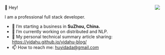 👻 Hey!
<img align="right" src="https://github-readme-stats.vercel.app/api?username=YidaHu&show_icons=true&theme=radical" />

I am a professional full stack developer.

- 🔭 I’m starting a business in <b>SuZhou, China.</b>
- 🌱 I’m currently working on distributed and NLP.
- 🔭 My personal technical summary article sharing: https://yidahu.github.io/yidahu-blog/
- 📫 How to reach me: huyidada@gmail.com
